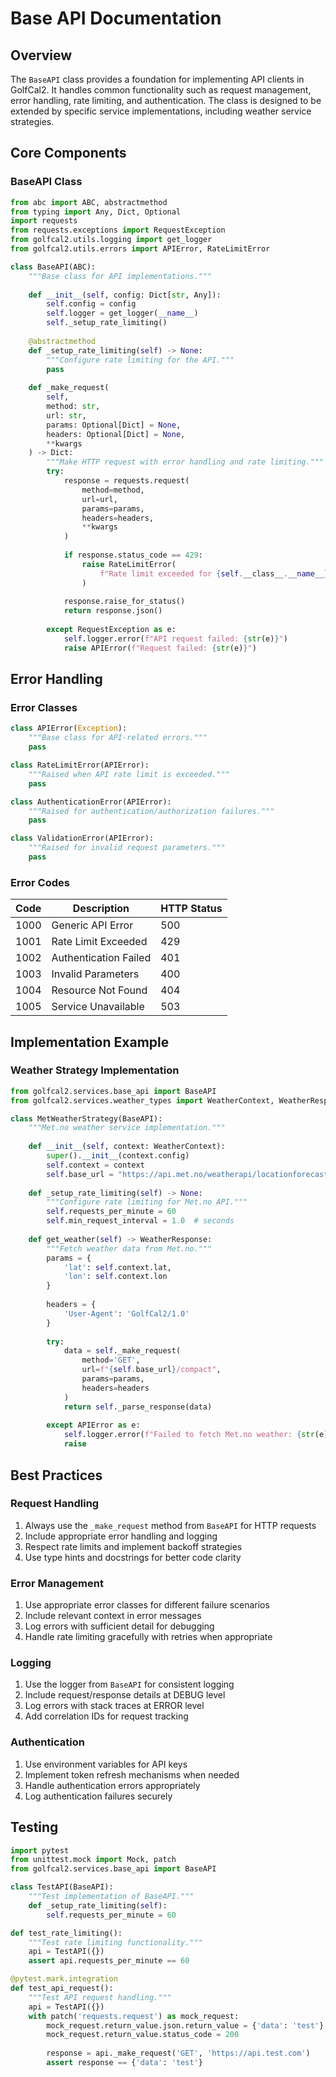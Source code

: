 # Base API Documentation

## Overview

The `BaseAPI` class provides a foundation for implementing API clients in GolfCal2. It handles common functionality such as request management, error handling, rate limiting, and authentication. The class is designed to be extended by specific service implementations, including weather service strategies.

## Core Components

### BaseAPI Class

```python
from abc import ABC, abstractmethod
from typing import Any, Dict, Optional
import requests
from requests.exceptions import RequestException
from golfcal2.utils.logging import get_logger
from golfcal2.utils.errors import APIError, RateLimitError

class BaseAPI(ABC):
    """Base class for API implementations."""
    
    def __init__(self, config: Dict[str, Any]):
        self.config = config
        self.logger = get_logger(__name__)
        self._setup_rate_limiting()
    
    @abstractmethod
    def _setup_rate_limiting(self) -> None:
        """Configure rate limiting for the API."""
        pass
    
    def _make_request(
        self,
        method: str,
        url: str,
        params: Optional[Dict] = None,
        headers: Optional[Dict] = None,
        **kwargs
    ) -> Dict:
        """Make HTTP request with error handling and rate limiting."""
        try:
            response = requests.request(
                method=method,
                url=url,
                params=params,
                headers=headers,
                **kwargs
            )
            
            if response.status_code == 429:
                raise RateLimitError(
                    f"Rate limit exceeded for {self.__class__.__name__}"
                )
            
            response.raise_for_status()
            return response.json()
            
        except RequestException as e:
            self.logger.error(f"API request failed: {str(e)}")
            raise APIError(f"Request failed: {str(e)}")
```

## Error Handling

### Error Classes

```python
class APIError(Exception):
    """Base class for API-related errors."""
    pass

class RateLimitError(APIError):
    """Raised when API rate limit is exceeded."""
    pass

class AuthenticationError(APIError):
    """Raised for authentication/authorization failures."""
    pass

class ValidationError(APIError):
    """Raised for invalid request parameters."""
    pass
```

### Error Codes

| Code | Description | HTTP Status |
|------|-------------|-------------|
| 1000 | Generic API Error | 500 |
| 1001 | Rate Limit Exceeded | 429 |
| 1002 | Authentication Failed | 401 |
| 1003 | Invalid Parameters | 400 |
| 1004 | Resource Not Found | 404 |
| 1005 | Service Unavailable | 503 |

## Implementation Example

### Weather Strategy Implementation

```python
from golfcal2.services.base_api import BaseAPI
from golfcal2.services.weather_types import WeatherContext, WeatherResponse

class MetWeatherStrategy(BaseAPI):
    """Met.no weather service implementation."""
    
    def __init__(self, context: WeatherContext):
        super().__init__(context.config)
        self.context = context
        self.base_url = "https://api.met.no/weatherapi/locationforecast/2.0"
    
    def _setup_rate_limiting(self) -> None:
        """Configure rate limiting for Met.no API."""
        self.requests_per_minute = 60
        self.min_request_interval = 1.0  # seconds
    
    def get_weather(self) -> WeatherResponse:
        """Fetch weather data from Met.no."""
        params = {
            'lat': self.context.lat,
            'lon': self.context.lon
        }
        
        headers = {
            'User-Agent': 'GolfCal2/1.0'
        }
        
        try:
            data = self._make_request(
                method='GET',
                url=f"{self.base_url}/compact",
                params=params,
                headers=headers
            )
            return self._parse_response(data)
            
        except APIError as e:
            self.logger.error(f"Failed to fetch Met.no weather: {str(e)}")
            raise
```

## Best Practices

### Request Handling

1. Always use the `_make_request` method from `BaseAPI` for HTTP requests
2. Include appropriate error handling and logging
3. Respect rate limits and implement backoff strategies
4. Use type hints and docstrings for better code clarity

### Error Management

1. Use appropriate error classes for different failure scenarios
2. Include relevant context in error messages
3. Log errors with sufficient detail for debugging
4. Handle rate limiting gracefully with retries when appropriate

### Logging

1. Use the logger from `BaseAPI` for consistent logging
2. Include request/response details at DEBUG level
3. Log errors with stack traces at ERROR level
4. Add correlation IDs for request tracking

### Authentication

1. Use environment variables for API keys
2. Implement token refresh mechanisms when needed
3. Handle authentication errors appropriately
4. Log authentication failures securely

## Testing

```python
import pytest
from unittest.mock import Mock, patch
from golfcal2.services.base_api import BaseAPI

class TestAPI(BaseAPI):
    """Test implementation of BaseAPI."""
    def _setup_rate_limiting(self):
        self.requests_per_minute = 60

def test_rate_limiting():
    """Test rate limiting functionality."""
    api = TestAPI({})
    assert api.requests_per_minute == 60

@pytest.mark.integration
def test_api_request():
    """Test API request handling."""
    api = TestAPI({})
    with patch('requests.request') as mock_request:
        mock_request.return_value.json.return_value = {'data': 'test'}
        mock_request.return_value.status_code = 200
        
        response = api._make_request('GET', 'https://api.test.com')
        assert response == {'data': 'test'}
``` 